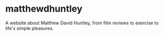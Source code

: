 # matthewdhuntley
A website about Matthew David Huntley, from film reviews to exercise to life's simple pleasures.
